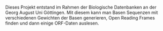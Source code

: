 Dieses Projekt entstand im Rahmen der Biologische Datenbanken an der Georg August Uni Göttingen.
Mit diesem kann man Basen Sequenzen mit verschiedenen Gewichten der Basen generieren, Open Reading Frames finden und dann einige ORF-Daten auslesen.
